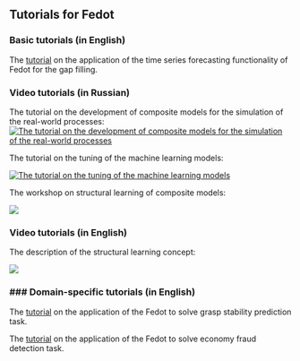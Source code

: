 ## Tutorials for Fedot

### Basic tutorials (in English)

The [tutorial](../tutorials/tutorial_timeseries_gapfilling.pdf) on the application of the time series forecasting functionality of Fedot for the gap filling.

### Video tutorials (in Russian)

The tutorial on the development of composite models for the simulation of the real-world processes:
[![The tutorial on the development of composite models for the simulation of the real-world processes](https://res.cloudinary.com/marcomontalbano/image/upload/v1591701819/video_to_markdown/images/youtube--_Q75GanhmrI-c05b58ac6eb4c4700831b2b3070cd403.jpg)](https://www.youtube.com/watch?v=_Q75GanhmrI "The tutorial on the development of composite models for the simulation of the real-world processes")

The tutorial on the tuning of the machine learning models:

[![The tutorial on the tuning of the machine learning models](https://res.cloudinary.com/marcomontalbano/image/upload/v1591705595/video_to_markdown/images/youtube--7lWn0sljag4-c05b58ac6eb4c4700831b2b3070cd403.jpg)](https://www.youtube.com/watch?v=7lWn0sljag4 "The tutorial on the tuning of the machine learning models")

The workshop on structural learning of composite models:

[![](https://res.cloudinary.com/marcomontalbano/image/upload/v1594040459/video_to_markdown/images/youtube--Ca3gmqrvWjY-c05b58ac6eb4c4700831b2b3070cd403.jpg)](https://www.youtube.com/watch?v=Ca3gmqrvWjY "The workshop on structural learning of composite models")


### Video tutorials (in English)

The description of the structural learning concept:

[![](https://res.cloudinary.com/marcomontalbano/image/upload/v1594040513/video_to_markdown/images/youtube--RidsbUpkNqI-c05b58ac6eb4c4700831b2b3070cd403.jpg)](https://www.youtube.com/watch?v=RidsbUpkNqI "The description of the structural learning concept:
")

### ### Domain-specific tutorials (in English)

The [tutorial](../tutorials/robotics_tutorial.pdf) on the application of the Fedot to solve grasp stability prediction task.

The [tutorial](../tutorials/economics_tutorial.pdf) on the application of the Fedot to solve economy fraud detection task.
